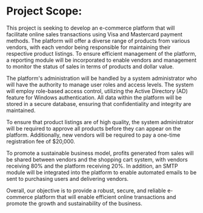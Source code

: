 # Project Scope:

This project is seeking to develop an e-commerce platform that will facilitate online sales transactions using Visa and Mastercard payment methods. The platform will offer a diverse range of products from various vendors, with each vendor being responsible for maintaining their respective product listings. To ensure efficient management of the platform, a reporting module will be incorporated to enable vendors and management to monitor the status of sales in terms of products and dollar value.

The platform's administration will be handled by a system administrator who will have the authority to manage user roles and access levels. The system will employ role-based access control, utilizing the Active Directory (AD) feature for Windows authentication. All data within the platform will be stored in a secure database, ensuring that confidentiality and integrity are maintained.

To ensure that product listings are of high quality, the system administrator will be required to approve all products before they can appear on the platform. Additionally, new vendors will be required to pay a one-time registration fee of $20,000.

To promote a sustainable business model, profits generated from sales will be shared between vendors and the shopping cart system, with vendors receiving 80% and the platform receiving 20%. In addition, an SMTP module will be integrated into the platform to enable automated emails to be sent to purchasing users and delivering vendors.

Overall, our objective is to provide a robust, secure, and reliable e-commerce platform that will enable efficient online transactions and promote the growth and sustainability of the business.






